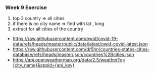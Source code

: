 ### Week 9 Exercise 

1. top 3 country => all cities 
2. if there is no city name => find with lat , long 
3. extract for all cities of the country 

- https://raw.githubusercontent.com/owid/covid-19-data/refs/heads/master/public/data/latest/owid-covid-latest.json
- https://raw.githubusercontent.com/dr5hn/countries-states-cities-database/refs/heads/master/json/countries%2Bcities.json
- https://api.openweathermap.org/data/2.5/weather?q={city_name}&appid={api_key}

